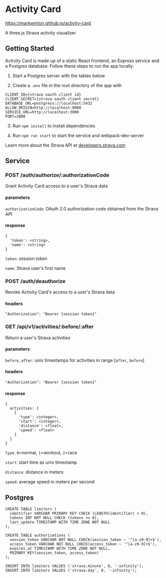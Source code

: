 # Activity Card

https://markwinton.github.io/activity-card

A three.js Strava activity visualizer

## Getting Started

Activity Card is made up of a static React frontend, an Express service and a Postgres database. Follow these steps to run the app locally:

1. Start a Postgres server with the tables below

2. Create a `.env` file in the root directory of the app with

```
CLIENT_ID={strava oauth client id}
CLIENT_SECRET={strava oauth client secret}
DATABASE_URL=postgress://localhost:5432
ALLOW_ORIGIN=http://localhost:8080
SERVICE_URL=http://localhost:3000
PORT=3000
```

3. Run `npm install` to install dependencies

4. Run `npm run start` to start the service and webpack-dev-server

Learn more about the Strava API at [developers.strava.com](https://developers.strava.com)

## Service

### POST /auth/authorize/:authorizationCode

Grant Activity Card access to a user's Strava data

#### parameters

`authorizationCode`: OAuth 2.0 authorization code obtained from the Strava API

#### response

```
{
  'token': <string>,
  'name': <string>
}
```

`token`: session token 

`name`: Strava user's first name

### POST /auth/deauthorize

Revoke Activity Card's access to a user's Strava data

#### headers

`"Authorization": "Bearer {session token}"`

### GET /api/v1/activities/:before/:after

Return a user's Strava activities 

#### parameters

`before`, `after`: unix timestamps for activities in range [`after`, `before`]

#### headers

`"Authorization": "Bearer {session token}"`

#### response

```
{
  activities: [
    {
      'type': <integer>,
      'start': <integer>,
      'distance': <float>,
      'speed': <float>
    }
  ]
}
```

`type`: `0`=normal, `1`=workout, `2`=race

`start`: start time as unix timestamp

`distance`: distance in meters

`speed`: average speed in meters per second

## Postgres

```
CREATE TABLE limiters (
  identifier VARCHAR PRIMARY KEY CHECK (LENGTH(identifier) > 0),
  tokens INT NOT NULL CHECK (tokens >= 0),
  last_update TIMESTAMP WITH TIME ZONE NOT NULL
);

CREATE TABLE authorizations (
  session_token VARCHAR NOT NULL CHECK(session_token ~ '^[a-z0-9]+$'),
  access_token VARCHAR NOT NULL CHECK(access_token ~ '^[a-z0-9]+$'),
  expires_at TIMESTAMP WITH TIME ZONE NOT NULL,
  PRIMARY KEY(session_token, access_token)
);

INSERT INTO limiters VALUES ('strava.minute', 0, '-infinity');
INSERT INTO limiters VALUES ('strava.day', 0, '-infinity');
```
